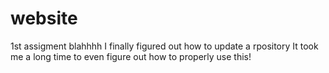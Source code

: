 # website
1st assigment
blahhhh
I finally figured out how to update a rpository
It took me a long time to even figure out how to properly use this!